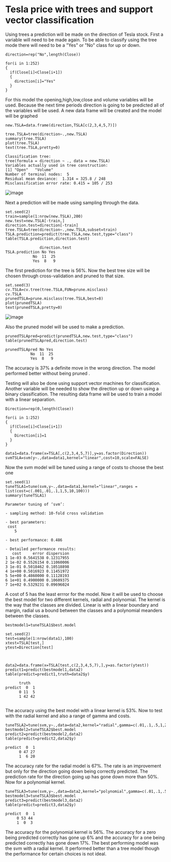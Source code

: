 # Tesla price with trees and support vector classification

Using trees a prediction will be made on the direction of Tesla stock.  First 
a variable will need to be made again.  To be able to classify using the tree mode
there will need to be a "Yes" or "No" class for up or down.  
```
direction=rep("No",length(Close))

for(i in 1:252)
{
  if(Close[i]<Close[i+1])
  {
    direction[i]="Yes"
  }
}
```
For this model the opening,high,low,close and volume variables will be used.
Because the next time periods direction is going to be predicted all of the 
variables will be used.  A new data frame will be created and the model will be graphed

```
new.TSLA=data.frame(direction,TSLA[c(2,3,4,5,7)])

tree.TSLA=tree(direction~.,new.TSLA)
summary(tree.TSLA)
plot(tree.TSLA)
text(tree.TSLA,pretty=0)

Classification tree:
tree(formula = direction ~ ., data = new.TSLA)
Variables actually used in tree construction:
[1] "Open"   "Volume"
Number of terminal nodes:  5 
Residual mean deviance:  1.314 = 325.8 / 248 
Misclassification error rate: 0.415 = 105 / 253 

```
![image](https://user-images.githubusercontent.com/58529391/74867063-dc5abf80-5308-11ea-95a3-b5cdc6e237fd.png)

Next a prediction will be made using sampling through the data.
```
set.seed(2)
train=sample(1:nrow(new.TSLA),200)
new.test=new.TSLA[-train,]
direction.test=direction[-train]
tree.TSLA=tree(direction~.,new.TSLA,subset=train)
TSLA.prediction=predict(tree.TSLA,new.test,type="class")
table(TSLA.prediction,direction.test)

               direction.test
TSLA.prediction No Yes
            No  11  25
            Yes  8   9
```
The first prediction for the tree is 56%.  Now the best tree size will be chosen
through cross-validation and pruned to that size.
```
set.seed(3)
cv.TSLA=cv.tree(tree.TSLA,FUN=prune.misclass)
cv.TSLA
prunedTSLA=prune.misclass(tree.TSLA,best=8)
plot(prunedTSLA)
text(prunedTSLA,pretty=0)

```
![image](https://user-images.githubusercontent.com/58529391/74867036-d1a02a80-5308-11ea-95a7-2cd9c22b4435.png)

Also the pruned model will be used to make a prediction.
```
prunedTSLApred=predict(prunedTSLA,new.test,type="class")
table(prunedTSLApred,direction.test)

prunedTSLApred No Yes
           No  11  25
           Yes  8   9
```
The accuracy is 37% a definite move in the wrong direction.  The model performed
better without being pruned .  

Testing will also be done using support vector machines for classification.
Another variable will be needed to show the direction up or down using a 
binary classification.  The resulting data frame will be used to train a 
model with a linear separation.  
```
Direction=rep(0,length(Close))

for(i in 1:252)
{
  if(Close[i]<Close[i+1])
  {
    Direction[i]=1
  }
}

data1=data.frame(x=TSLA[,c(2,3,4,5,7)],y=as.factor(Direction))
svmTSLA=svm(y~.,data=data1,kernel="linear",cost=10,scale=FALSE)

```
Now the svm model will be tuned using a range of costs to choose the best one
```
set.seed(1)
tuneTSLA1=tune(svm,y~.,data=data1,kernel="linear",ranges = list(cost=c(.001,.01,.1,1,5,10,100)))
summary(tuneTSLA1)

Parameter tuning of ‘svm’:

- sampling method: 10-fold cross validation 

- best parameters:
 cost
    5

- best performance: 0.486 

- Detailed performance results:
   cost     error dispersion
1 1e-03 0.5641538 0.12317955
2 1e-02 0.5526154 0.11060006
3 1e-01 0.5018462 0.10518898
4 1e+00 0.5016923 0.11451972
5 5e+00 0.4860000 0.11128193
6 1e+01 0.4900000 0.10609375
7 1e+02 0.5329231 0.09696024
```
A cost of 5 has the least errror for the model.  Now it will be used to choose the 
best model for two different kernels, radial and polynomial.  The kernel is the way
that the classes are divided.  Linear is with a linear boundary and margin, radial 
us a bound between the classes and a polynomial meanders between the classes.
```
bestmodel1=tuneTSLA1$best.model

set.seed(2)
test=sample(1:nrow(data1),100)
xtest=TSLA[test,]
ytest=Direction[test]



data2=data.frame(x=TSLA[test,c(2,3,4,5,7),],y=as.factor(ytest))
predict1=predict(bestmodel1,data2)
table(predict=predict1,truth=data2$y)

      truth
predict  0  1
      0 11  5
      1 42 42
     
```
The accuracy using the best model with a linear kernel is 53%.  Now to test with the 
radial kernel and also a range of gamma and costs.
```
tuneTSLA2=tune(svm,y~.,data=data2,kernel="radial",gamma=c(.01,.1,.5,1,2,3,4),ranges=list(cost=c(.001,.01,.1,1,5,10,100)))
bestmodel2=tuneTSLA2$best.model
predict2=predict(bestmodel2,data2)
table(predict=predict2,data2$y)

predict  0  1
      0 47 27
      1  6 20
 ```
 The accuracy rate for the radial model is 67%.  The rate is an improvement but
 only for the direction going down being correctly predicted.  The prediction rate for 
 the direction going up has gone down more than 50%.  
 Now for a polynomial kernel.
 ```
 tuneTSLA3=tune(svm,y~.,data=data2,kernel="polynomial",gamma=c(.01,.1,.5,1,2,3,4),ranges=list(cost=c(.001,.01,.1,1,5,10,100)))
 bestmodel3=tuneTSLA3$best.model
 predict3=predict(bestmodel3,data2)
 table(predict=predict3,data2$y)
 
 predict  0  1
      0 53 44
      1  0  3
 ```
 The accuracy for the polynomial kernel is 56%.  The accuracy for a zero being predicted correctly has gone up 6% and the 
 accuracy for a one being predicted correctly has gone down 17%.  The best performing model was the svm with a radial
 kernel.  It performed better than a tree model though the performance for certain choices is not ideal.
